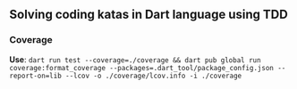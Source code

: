 ## Solving coding katas in Dart language using TDD   

### Coverage
**Use**: `dart run test --coverage=./coverage && dart pub global run coverage:format_coverage --packages=.dart_tool/package_config.json --report-on=lib --lcov -o ./coverage/lcov.info -i ./coverage`